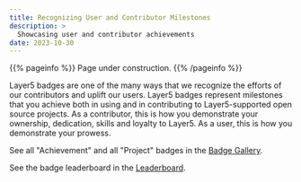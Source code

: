 ```yaml
---
title: Recognizing User and Contributor Milestones
description: >
  Showcasing user and contributor achievements
date: 2023-10-30
---
```


{{% pageinfo %}}
Page under construction.
{{% /pageinfo %}}

Layer5 badges are one of the many ways that we recognize the efforts of our contributors and uplift our users. Layer5 badges represent milestones that you achieve both in using and in contributing to Layer5-supported open source projects. As a contributor, this is how you demonstrate your ownership, dedication, skills and loyalty to Layer5. As a user, this is how you demonstrate your prowess.

See all "Achievement" and all "Project" badges in the [Badge Gallery](https://badges.layer5.io).

See the badge leaderboard in the [Leaderboard](https://badges.layer5.io/leaderboard).
